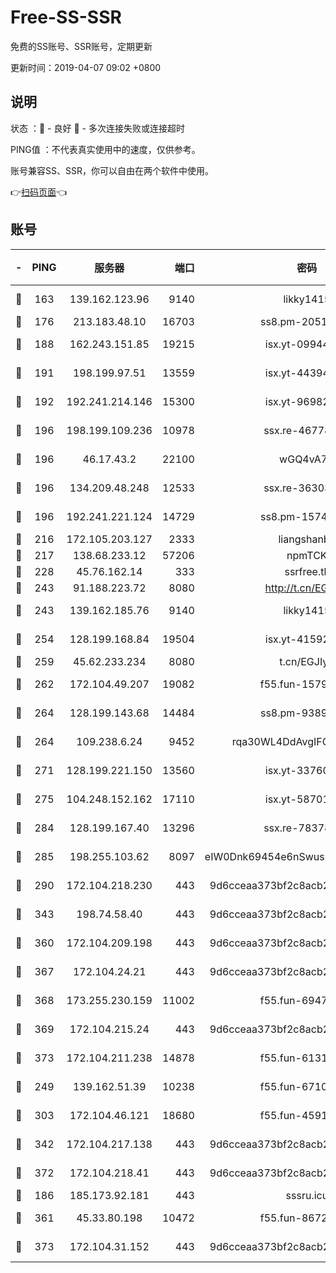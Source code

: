 # Free-SS-SSR

免费的SS账号、SSR账号，定期更新

更新时间：2019-04-07 09:02 +0800

## 说明

状态     ：🙂 - 良好 🙁 - 多次连接失败或连接超时

PING值   ：不代表真实使用中的速度，仅供参考。

账号兼容SS、SSR，你可以自由在两个软件中使用。

👉[扫码页面](https://liesauer.github.io/Free-SS-SSR/)👈

## 账号

|-|PING|服务器|端口|密码|加密方式|区域|
|:----:|:----:|:-----:|-----:|:----:|:----:|:----:|
|🙂|163|139.162.123.96|9140|likky1415|aes-256-cfb|JP|
|🙂|176|213.183.48.10|16703|ss8.pm-20510917|rc4-md5|RU|
|🙂|188|162.243.151.85|19215|isx.yt-09944441|aes-256-cfb|US|
|🙂|191|198.199.97.51|13559|isx.yt-44394689|aes-256-cfb|US|
|🙂|192|192.241.214.146|15300|isx.yt-96982651|aes-256-cfb|US|
|🙂|196|198.199.109.236|10978|ssx.re-46778181|aes-256-cfb|US|
|🙂|196|46.17.43.2|22100|wGQ4vA7D|aes-256-gcm|RU|
|🙂|196|134.209.48.248|12533|ssx.re-36303628|aes-256-cfb|US|
|🙂|196|192.241.221.124|14729|ss8.pm-15747192|aes-256-cfb|US|
|🙂|216|172.105.203.127|2333|liangshanbo|chacha20|JP|
|🙂|217|138.68.233.12|57206|npmTCK|rc4-md5|US|
|🙂|228|45.76.162.14|333|ssrfree.tk|rc4|SG|
|🙂|243|91.188.223.72|8080|http://t.cn/EGJIyrl|rc4-md5|RU|
|🙂|243|139.162.185.76|9140|likky1415|aes-256-cfb|DE|
|🙂|254|128.199.168.84|19504|isx.yt-41592631|aes-256-cfb|SG|
|🙂|259|45.62.233.234|8080|t.cn/EGJIyrl|rc4-md5|CA|
|🙂|262|172.104.49.207|19082|f55.fun-15798728|aes-256-cfb|SG|
|🙂|264|128.199.143.68|14484|ss8.pm-93895061|aes-256-cfb|SG|
|🙂|264|109.238.6.24|9452|rqa30WL4DdAvgIFG6Fs3znzTa|aes-256-cfb|FR|
|🙂|271|128.199.221.150|13560|isx.yt-33760671|aes-256-cfb|SG|
|🙂|275|104.248.152.162|17110|isx.yt-58701145|aes-256-cfb|SG|
|🙂|284|128.199.167.40|13296|ssx.re-78378109|aes-256-cfb|SG|
|🙂|285|198.255.103.62|8097|eIW0Dnk69454e6nSwuspv9DmS201tQ0D|aes-256-cfb|US|
|🙂|290|172.104.218.230|443|9d6cceaa373bf2c8acb22e60b6a58be6|aes-256-cfb|US|
|🙂|343|198.74.58.40|443|9d6cceaa373bf2c8acb22e60b6a58be6|aes-256-cfb|US|
|🙂|360|172.104.209.198|443|9d6cceaa373bf2c8acb22e60b6a58be6|aes-256-cfb|US|
|🙂|367|172.104.24.21|443|9d6cceaa373bf2c8acb22e60b6a58be6|aes-256-cfb|US|
|🙂|368|173.255.230.159|11002|f55.fun-69479664|aes-256-cfb|US|
|🙂|369|172.104.215.24|443|9d6cceaa373bf2c8acb22e60b6a58be6|aes-256-cfb|US|
|🙂|373|172.104.211.238|14878|f55.fun-61310549|aes-256-cfb|US|
|🙂|249|139.162.51.39|10238|f55.fun-67101162|aes-256-cfb|SG|
|🙂|303|172.104.46.121|18680|f55.fun-45913685|aes-256-cfb|SG|
|🙂|342|172.104.217.138|443|9d6cceaa373bf2c8acb22e60b6a58be6|aes-256-cfb|US|
|🙂|372|172.104.218.41|443|9d6cceaa373bf2c8acb22e60b6a58be6|aes-256-cfb|US|
|🙁|186|185.173.92.181|443|sssru.icu|rc4-md5|RU|
|🙁|361|45.33.80.198|10472|f55.fun-86726551|aes-256-cfb|US|
|🙁|373|172.104.31.152|443|9d6cceaa373bf2c8acb22e60b6a58be6|aes-256-cfb|US|
